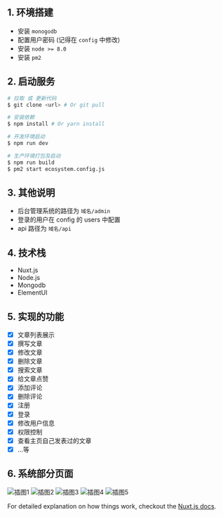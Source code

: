 ## 1. 环境搭建

* 安装 `monogodb`
* 配置用户密码 (记得在 `config` 中修改)
* 安装 `node >= 8.0`
* 安装 `pm2`

## 2. 启动服务

```bash
# 拉取 或 更新代码
$ git clone <url> # Or git pull

# 安装依赖
$ npm install # Or yarn install

# 开发环境启动
$ npm run dev

# 生产环境打包及启动
$ npm run build
$ pm2 start ecosystem.config.js
```


## 3. 其他说明

* 后台管理系统的路径为 `域名/admin`
* 登录的用户在 config 的 users 中配置
* api 路径为 `域名/api`

## 4. 技术栈

* Nuxt.js
* Node.js
* Mongodb
* ElementUI

## 5. 实现的功能

* [x] 文章列表展示
* [x] 撰写文章
* [x] 修改文章
* [x] 删除文章
* [x] 搜索文章
* [x] 给文章点赞
* [x] 添加评论
* [x] 删除评论
* [x] 注册
* [x] 登录
* [x] 修改用户信息
* [x] 权限控制
* [x] 查看主页自己发表过的文章
* [x] ...等

## 6. 系统部分页面
![插图1](http://p1cjg886l.bkt.clouddn.com/readMe1.png)
![插图2](http://p1cjg886l.bkt.clouddn.com/readMe2.png)
![插图3](http://p1cjg886l.bkt.clouddn.com/readMe3.png)
![插图4](http://p1cjg886l.bkt.clouddn.com/readMe4.png)
![插图5](http://p1cjg886l.bkt.clouddn.com/readMe5.png)

For detailed explanation on how things work, checkout the [Nuxt.js docs](https://github.com/nuxt/nuxt.js).
